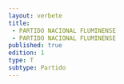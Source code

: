 ```yaml
---
layout: verbete
title:
 - PARTIDO NACIONAL FLUMINENSE
 - PARTIDO NACIONAL FLUMINENSE
published: true
edition: 1  
type: T
subtype: Partido
---
```


